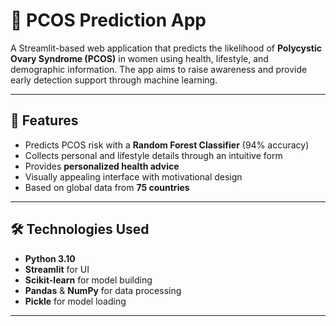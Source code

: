 # 🌸 PCOS Prediction App

A Streamlit-based web application that predicts the likelihood of **Polycystic Ovary Syndrome (PCOS)** in women using health, lifestyle, and demographic information. The app aims to raise awareness and provide early detection support through machine learning.



---

## 🚀 Features

- Predicts PCOS risk with a **Random Forest Classifier** (94% accuracy)
- Collects personal and lifestyle details through an intuitive form
- Provides **personalized health advice**
- Visually appealing interface with motivational design
- Based on global data from **75 countries**

---

## 🛠️ Technologies Used

- **Python 3.10**
- **Streamlit** for UI
- **Scikit-learn** for model building
- **Pandas** & **NumPy** for data processing
- **Pickle** for model loading

---

